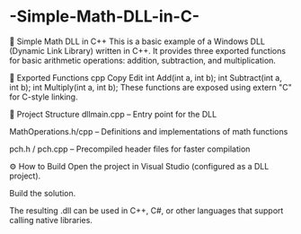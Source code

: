# -Simple-Math-DLL-in-C-
🧩 Simple Math DLL in C++
This is a basic example of a Windows DLL (Dynamic Link Library) written in C++. It provides three exported functions for basic arithmetic operations: addition, subtraction, and multiplication.

🔧 Exported Functions
cpp
Copy
Edit
int Add(int a, int b);
int Subtract(int a, int b);
int Multiply(int a, int b);
These functions are exposed using extern "C" for C-style linking.

📁 Project Structure
dllmain.cpp – Entry point for the DLL

MathOperations.h/cpp – Definitions and implementations of math functions

pch.h / pch.cpp – Precompiled header files for faster compilation

⚙️ How to Build
Open the project in Visual Studio (configured as a DLL project).

Build the solution.

The resulting .dll can be used in C++, C#, or other languages that support calling native libraries.
